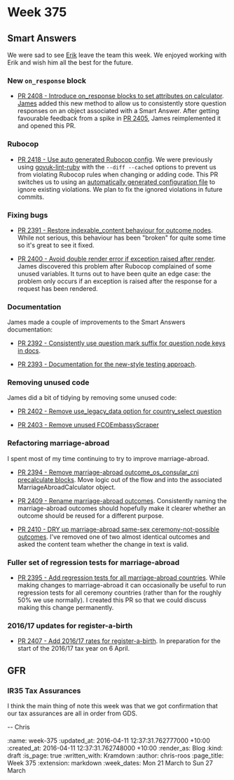 Week 375
========

## Smart Answers

We were sad to see [Erik][erik-eide] leave the team this week. We enjoyed working with Erik and wish him all the best for the future.


### New `on_response` block

* [PR 2408 - Introduce on_response blocks to set attributes on calculator][smart-answers-pr-2408]. [James][james-mead] added this new method to allow us to consistently store question responses on an object associated with a Smart Answer. After getting favourable feedback from a spike in [PR 2405][smart-answers-pr-2405], James reimplemented it and opened this PR.


### Rubocop

* [PR 2418 - Use auto generated Rubocop config][smart-answers-pr-2418]. We were previously using [govuk-lint-ruby][govuk-lint-ruby] with the `--diff --cached` options to prevent us from violating Rubocop rules when changing or adding code. This PR switches us to using an [automatically generated configuration file][rubocop-auto-generated-config] to ignore existing violations. We plan to fix the ignored violations in future commits.


### Fixing bugs

* [PR 2391 - Restore indexable_content behaviour for outcome nodes][smart-answers-pr-2391]. While not serious, this behaviour has been "broken" for quite some time so it's great to see it fixed.

* [PR 2400 - Avoid double render error if exception raised after render][smart-answers-pr-2400]. James discovered this problem after Rubocop complained of some unused variables. It turns out to have been quite an edge case: the problem only occurs if an exception is raised after the response for a request has been rendered.


### Documentation

James made a couple of improvements to the Smart Answers documentation:

* [PR 2392 - Consistently use question mark suffix for question node keys in docs][smart-answers-pr-2392].

* [PR 2393 - Documentation for the new-style testing approach][smart-answers-pr-2393].


### Removing unused code

James did a bit of tidying by removing some unused code:

* [PR 2402 - Remove use_legacy_data option for country_select question][smart-answers-pr-2402]

* [PR 2403 - Remove unused FCOEmbassyScraper][smart-answers-pr-2403]


### Refactoring marriage-abroad

I spent most of my time continuing to try to improve marriage-abroad.

* [PR 2394 - Remove marriage-abroad outcome_os_consular_cni precalculate blocks][smart-answers-pr-2394]. Move logic out of the flow and into the associated MarriageAbroadCalculator object.

* [PR 2409 - Rename marriage-abroad outcomes][smart-answers-pr-2409]. Consistently naming the marriage-abroad outcomes should hopefully make it clearer whether an outcome should be reused for a different purpose.

* [PR 2410 - DRY up marriage-abroad same-sex ceremony-not-possible outcomes][smart-answers-pr-2410]. I've removed one of two almost identical outcomes and asked the content team whether the change in text is valid.


### Fuller set of regression tests for marriage-abroad

* [PR 2395 - Add regression tests for all marriage-abroad countries][smart-answers-pr-2395]. While making changes to marriage-abroad it can occasionally be useful to run regression tests for all ceremony countries (rather than for the roughly 50% we use normally). I created this PR so that we could discuss making this change permanently.


### 2016/17 updates for register-a-birth

* [PR 2407 - Add 2016/17 rates for register-a-birth][smart-answers-pr-2407]. In preparation for the start of the 2016/17 tax year on 6 April.


## GFR

### IR35 Tax Assurances

I think the main thing of note this week was that we got confirmation that our tax assurances are all in order from GDS.

-- Chris

[erik-eide]: https://github.com/erikse
[govuk-lint-ruby]: https://github.com/alphagov/govuk-lint
[james-mead]: /james-mead
[rubocop-auto-generated-config]: https://github.com/bbatsov/rubocop#automatically-generated-configuration
[smart-answers-pr-2391]: https://github.com/alphagov/smart-answers/pull/2391
[smart-answers-pr-2392]: https://github.com/alphagov/smart-answers/pull/2392
[smart-answers-pr-2393]: https://github.com/alphagov/smart-answers/pull/2393
[smart-answers-pr-2394]: https://github.com/alphagov/smart-answers/pull/2394
[smart-answers-pr-2395]: https://github.com/alphagov/smart-answers/pull/2395
[smart-answers-pr-2400]: https://github.com/alphagov/smart-answers/pull/2400
[smart-answers-pr-2402]: https://github.com/alphagov/smart-answers/pull/2402
[smart-answers-pr-2403]: https://github.com/alphagov/smart-answers/pull/2403
[smart-answers-pr-2405]: https://github.com/alphagov/smart-answers/pull/2405
[smart-answers-pr-2407]: https://github.com/alphagov/smart-answers/pull/2407
[smart-answers-pr-2408]: https://github.com/alphagov/smart-answers/pull/2408
[smart-answers-pr-2409]: https://github.com/alphagov/smart-answers/pull/2409
[smart-answers-pr-2410]: https://github.com/alphagov/smart-answers/pull/2410
[smart-answers-pr-2418]: https://github.com/alphagov/smart-answers/pull/2418

:name: week-375
:updated_at: 2016-04-11 12:37:31.762777000 +10:00
:created_at: 2016-04-11 12:37:31.762748000 +10:00
:render_as: Blog
:kind: draft
:is_page: true
:written_with: Kramdown
:author: chris-roos
:page_title: Week 375
:extension: markdown
:week_dates: Mon 21 March to Sun 27 March
